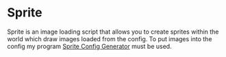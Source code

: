 # Sprite

Sprite is an image loading script that allows you to create sprites within the world which draw images loaded from the config.
To put images into the config my program [Sprite Config Generator](https://github.com/frogrilla/sprite_config_generator) must be used.
